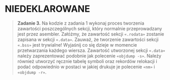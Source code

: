 # NIEDEKLAROWANE

> **Zadanie 3.** Na kodzie z zadania 1 wykonaj proces tworzenia zawartości poszczególnych sekcji, który normalnie przeprowadzany jest przez asembler. Załóżmy, że zawartość sekcji `«.rodata»` zostanie zapisana w sekcji `«.data»`. Zauważ, że tworzenie zawartości sekcji `«.bss»` jest trywialne! Wyjaśnij co się dzieje w momencie przetwarzania każdego wiersza. Zawartość utworzonej sekcji `«.data»` należy zaprezentować podobnie jak polecenie `«objdump -s»`. Należy również utworzyć ręcznie tabelę symboli oraz rekordów relokacji i podać odpowiednio w postaci w jakiej drukuje je polecenie `«nm»` i `«objdump -r»`.